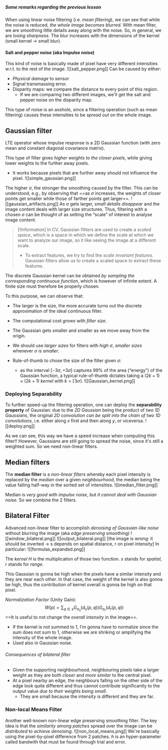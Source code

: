 ##### Some remarks regarding the previous lesson
When using linear noise filtering (i.e. _mean filtering_), we can see that while the noise is reduced, _the whole image becomes blurred_. 
With mean filter, we are smoothing little details away along with the noise. So, in general, we are _losing sharpness_.
The blur increases  with the dimensions of the kernel (small kernel -> small blur). 

#### Salt and pepper noise (aka Impulse noise)
This kind of noise is basically made of pixel have very different intensities w.r.t. to the rest of the image. 
![[salt_pepper.png]]
Can be caused by either:
- _Physical damage_ to sensor
- Signal transmassing error. 
- Disparity maps: we compare the distance to every point of this region.  
	- If we are comparing two different images, we'll get the salt and pepper noise on the disparity map.  

This type of noise is an asshole, since a filtering operation (such as mean filtering) causes these intensities to be _spread out_ on the whole image. 

## Gaussian filter
LTE operator whose impulse response is a 2D Gaussian function (with zero mean and constant diagonal covariance matrix). 

This type of filter gives _higher weights to the closer pixels_, while giving lower weights to the further away pixels. 
- It works because pixels that are further away should not influence the pixel. ![[simple_gaussian.png]]

The higher $\sigma$, the stronger the smoothing caused by the filter. This can be understood, e.g., by observing that ==as $\sigma$ increases, the weights of closer points get smaller while those of farther points get larger==.
![[gaussian_artifacts.png]]
As $\sigma$ gets larger, _small details disappear_ and the image content deals with larger size structures. Thus, filtering with a chosen $\sigma$ can be thought of as setting the “scale” of interest to analyse image content.

>[!Information]
>In CV, Gaussian fillters are used to create a _scaled space_, which is a space in which we define the scale at which we want to analyze our image, so it like seeing the image at a different scale.
> - To extract features, we try to find the _scale invariant features_. Gaussian filters allow us to create a scaled space to extract these features. 

The discrete Gaussian kernel can be obtained _by sampling the corresponding continuous function_, which is however of infinite extent. A finite size must therefore be properly chosen.

To this purpose, we can observe that: 
- The larger is the size, the more accurate turns out the discrete approximation of the ideal continuous filter. 
- The computational cost _grows_ with _filter size_. 
- The Gaussian gets smaller and smaller as we move away from the origin.

- We should use _larger sizes_ for filters with _high_ $\sigma$, _smaller sizes_ whenever $\sigma$ is _smaller_. 
- Rule-of-thumb to chose the size of the filter given $\sigma$: 
	- as the interval $[−3\sigma, +3\sigma]$ captures 99% of the area (“energy”) of the Gaussian function, a typical rule-of-thumb dictates taking a $(2k + 1)×(2k + 1)$ _kernel_ with $k = \lceil 3\sigma \rceil$.
![[Gaussian_kernel.png]]

### Deploying Separability
To further speed-up the filtering operation, one can deploy the __separability property__ of Gaussian: due to the _2D Gaussian_ being the product of _two 1D Gaussians_, the original _2D convolution can be split into the chain of two 1D convolutions_, i.e. either along $x$ first and then along $y$, or viceversa.
![[deploy.png]]

As we can see, this way we have a speed increase when computing this filter!!
However, Gaussians are still going to spread the noise, since it's still a weighted sum. So we need non-linear filters. 

## Median filters
The __median filter__ is a _non-linear filters_ whereby each pixel intensity is replaced by the _median_ over a given _neighbourhood_, the median being the value falling half-way in the sorted set of intensities.
![[median_filter.png]]

Median is _very good with impulse noise_, but _it cannot deal with Gaussian noise._
So we combine the 2 filters. 

## Bilateral Filter
Advanced non-linear filter to accomplish _denoising of Gaussian-like noise_ without blurring the image (aka _edge preserving_ smoothing)
![[window_bilateral.png]]
![[output_bilateral.png]]
[the image is wrong: it should be inverted -> s depends on spatial distance, r on pixel intensity]
In particular:
![[formulas_expanded.png]]

The _kernel_ $H$ is the multiplication of those two function. $s$ stands for _spatial_, $r$ stands for _range_.

This Gaussian is gonna be high when the pixels have a similar intensity and they are near each other. In that case, the weight of the kernel is also gonna be high, thus the contribution of kernel overall is gonna be high on that pixel. 

_Normalization Factor_ (Unity Gain):
$$W(p) = \sum_{q \in s} G_{\sigma_{s}} (d_s(p,q)) G_{\sigma_{r}} (d_r(p,q))$$
==It is useful to not change the _overall intensity_ in the image==.
- If the kernel is not summed to 1, I'm gonna have to normalize since the sum does not sum to 1, otherwise we are shriking or amplifying the intensity of the whole image. 
- Used also in Gaussian noise. 

###### Consequences of bilateral filter
- Given the supporting neighbourhood, neighbouring pixels take a larger weight as they are both _closer_ and _more similar_ to the central pixel. 
- At a pixel nearby an edge, the neighbours falling on the other side of the edge look quite different and thus cannot contribute significantly to the output value _due to their weights being small_.
	- They are small because the intensity is different and they are far. 

### Non-local Means Filter
Another well-known non-linear edge preserving smoothing filter. The key idea is that the _similarity among patches_ spread over the image can be _distributed_ to _achieve denoising_.
![[non_local_means.png]]
We're basically using the pixel-by-pixel difference from 2 patches. 
$h$ is an hyper-parameter called bandwith that must be found through trial and error. 